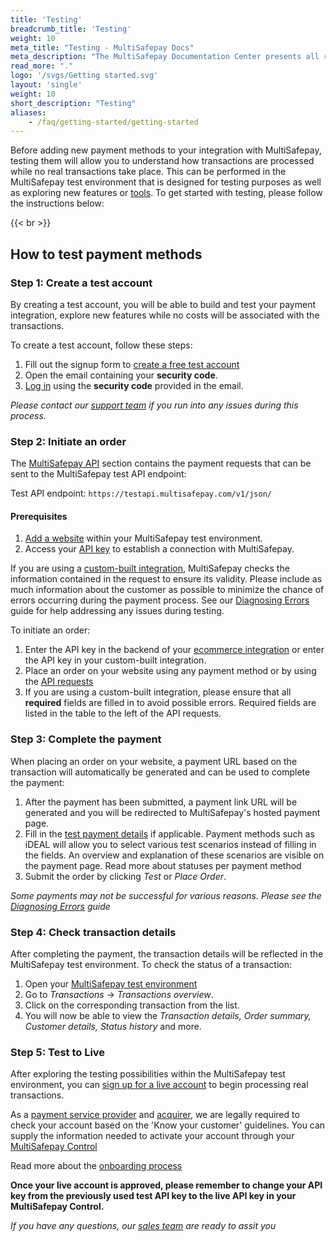 ```yaml
---
title: 'Testing'
breadcrumb_title: 'Testing'
weight: 10
meta_title: "Testing - MultiSafepay Docs"
meta_description: "The MultiSafepay Documentation Center presents all relevant information about our Plugins and API. You can also find support pages for Payment Methods, Tools and General Questions as well as the contact details of our Support and Integration Teams."
read_more: "."
logo: '/svgs/Getting started.svg'
layout: 'single'
weight: 10
short_description: "Testing"
aliases:
    - /faq/getting-started/getting-started
---
```


Before adding new payment methods to your integration with MultiSafepay, testing them will allow you to understand how transactions are processed while no real transactions take place. This can be performed in the MultiSafepay test environment that is designed for testing purposes as well as exploring new features or [tools](/tools/). To get started with testing, please follow the instructions below:

{{< br >}}

## How to test payment methods

### Step 1: Create a test account

By creating a test account, you will be able to build and test your payment integration, explore new features while no costs will be associated with the transactions.

To create a test account, follow these steps:

1. Fill out the signup form to [create a free test account](https://testmerchant.multisafepay.com/signup)
2. Open the email containing your **security code**.
3. [Log in](https://testmerchant.multisafepay.com) using the **security code** provided in the email.

_Please contact our [support team](mailto:support@multisafepay.com) if you run into any issues during this process._

### Step 2: Initiate an order

The [MultiSafepay API](/api/) section contains the payment requests that can be sent to the MultiSafepay test API endpoint:

Test API endpoint: `https://testapi.multisafepay.com/v1/json/`

#### Prerequisites

1. [Add a website](/tools/multisafepay-control/add-website/#add-your-website-to-multisafepay-control) within your MultiSafepay test environment.
2. Access your [API key](/tools/multisafepay-control/add-website/#accessing-your-api-key) to establish a connection with MultiSafepay.

If you are using a [custom-built integration](/guides/getting-started/#custom-built-integrations), MultiSafepay checks the information contained in the request to ensure its validity. Please include as much information about the customer as possible to minimize the chance of errors occurring during the payment process. See our [Diagnosing Errors](/faq/errors-explained/diagnosing-errors/) guide for help addressing any issues during testing.

To initiate an order:

1. Enter the API key in the backend of your [ecommerce integration](/integrations/) or enter the API key in your custom-built integration.
2. Place an order on your website using any payment method or by using the [API requests](/api/#payment-methods)
3. If you are using a custom-built integration, please ensure that all __required__ fields are filled in to avoid possible errors. Required fields are listed in the table to the left of the API requests.


### Step 3: Complete the payment

When placing an order on your website, a payment URL based on the transaction will automatically be generated and can be used to complete the payment:

1. After the payment has been submitted, a payment link URL will be generated and you will be redirected to MultiSafepay's hosted payment page.
2. Fill in the [test payment details](/faq/getting-started/test-payment-details/) if applicable. Payment methods such as iDEAL will allow you to select various test scenarios instead of filling in the fields. An overview and explanation of these scenarios are visible on the payment page. Read more about statuses per payment method
3. Submit the order by clicking _Test_ or _Place Order_.

_Some payments may not be successful for various reasons. Please see the [Diagnosing Errors](/faq/errors-explained/diagnosing-errors/) guide_

### Step 4: Check transaction details

After completing the payment, the transaction details will be reflected in the MultiSafepay test environment. To check the status of a transaction:

1. Open your [MultiSafepay test environment](https://testmerchant.multisafepay.com/)
2. Go to _Transactions_ → _Transactions overview_.
3. Click on the corresponding transaction from the list.
4. You will now be able to view the _Transaction details, Order summary, Customer details, Status history_ and more.

### Step 5: Test to Live

After exploring the testing possibilities within the MultiSafepay test environment, you can [sign up for a live account](https://merchant.multisafepay.com/signup) to begin processing real transactions.

As a [payment service provider](/faq/general/glossary/#payment-service-provider-psp[) and [acquirer](/faq/general/glossary/#acquirer), we are legally required to check your account based on the 'Know your customer' guidelines. You can supply the information needed to activate your account through your [MultiSafepay Control](https://merchant.multisafepay.com/) 

Read more about the [onboarding process](/faq/getting-started/onboarding/) 

**Once your live account is approved, please remember to change your API key from the previously used test API key to the live API key in your MultiSafepay Control.**

_If you have any questions, our [sales team](mailto:sales@multisafepay.com) are ready to assit you_
